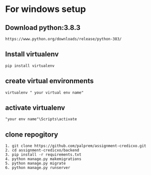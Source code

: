 # For windows setup
## Download python:3.8.3
    https://www.python.org/downloads/release/python-383/

## Install virtualenv
    pip install virtualenv 

## create virtual environments
    virtualenv " your virtual env name"

## activate virtualenv
    "your env name"\Scripts\activate

## clone repogitory
    1. git clone https://github.com/palprem/assignment-credicxo.git
    2. cd assignment-credicxo/backend
    3. pip install -r requirements.txt
    4. python manage.py makemigrations
    5. python manage.py migrate
    6. python manage.py runserver